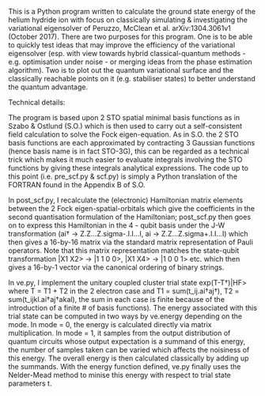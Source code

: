This is a Python program written to calculate the ground state energy of the helium hydride ion with focus on classically simulating & investigating the variational eigensolver of Peruzzo, McClean et al. arXiv:1304.3061v1 (October 2017). There are two purposes for this program. One is to be able to quickly test ideas that may improve the efficiency of the variational eigensolver (esp. with view towards hybrid classical-quantum methods - e.g. optimisation under noise - or merging ideas from the phase estimation algorithm). Two is to plot out the quantum variational surface and the classically reachable points on it (e.g. stabiliser states) to better understand the quantum advantage.

Technical details:

The program is based upon 2 STO spatial minimal basis functions as in Szabo & Ostlund (S.O.) which is then used to carry out a self-consistent field calculation to solve the Fock eigen-equation. As in S.O. the 2 STO basis functions are each approximated by contracting 3 Gaussian functions (hence basis name is in fact STO-3G), this can be regarded as a technical trick which makes it much easier to evaluate integrals involving the STO functions by giving these integrals analytical expressions. The code up to this point (i.e. pre_scf.py & scf.py) is simply a Python translation of the FORTRAN found in the Appendix B of S.O.

In post_scf.py, I recalculate the (electronic) Hamiltonian matrix elements between the 2 Fock eigen-spatial-orbitals which give the coefficients in the second quantisation formulation of the Hamiltonian; post_scf.py then goes on to express this Hamiltonian in the 4 - qubit basis under the J-W transformation (ai† -> Z.Z...Z.sigma-.I.I...I, ai -> Z.Z...Z.sigma+.I.I...I) which then gives a 16-by-16 matrix via the standard matrix representation of Pauli operators. Note that this matrix representation matches the state-qubit transformation |X1 X2> -> |1 1 0 0>, |X1 X4> -> |1 0 0 1> etc. which then gives a 16-by-1 vector via the canonical ordering of binary strings.

In ve.py, I implement the unitary coupled cluster trial state exp(T-T†)|HF> where T = T1 + T2 in the 2 electron case and T1 = sum(t_ij.ai†aj†), T2 = sum(t_ijkl.ai†aj†akal), the sum in each case is finite because of the introduction of a finite # of basis functions). The energy associated with this trial state can be computed in two ways by ve.energy depending on the mode. In mode = 0, the energy is calculated directly via matrix multiplication. In mode = 1, it samples from the output distribution of quantum circuits whose output expectation is a summand of this energy, the number of samples taken can be varied which affects the noisiness of this energy. The overall energy is then calculated classically by adding up the summands. With the energy function defined, ve.py finally uses the Nelder-Mead method to minise this energy with respect to trial state parameters t.
